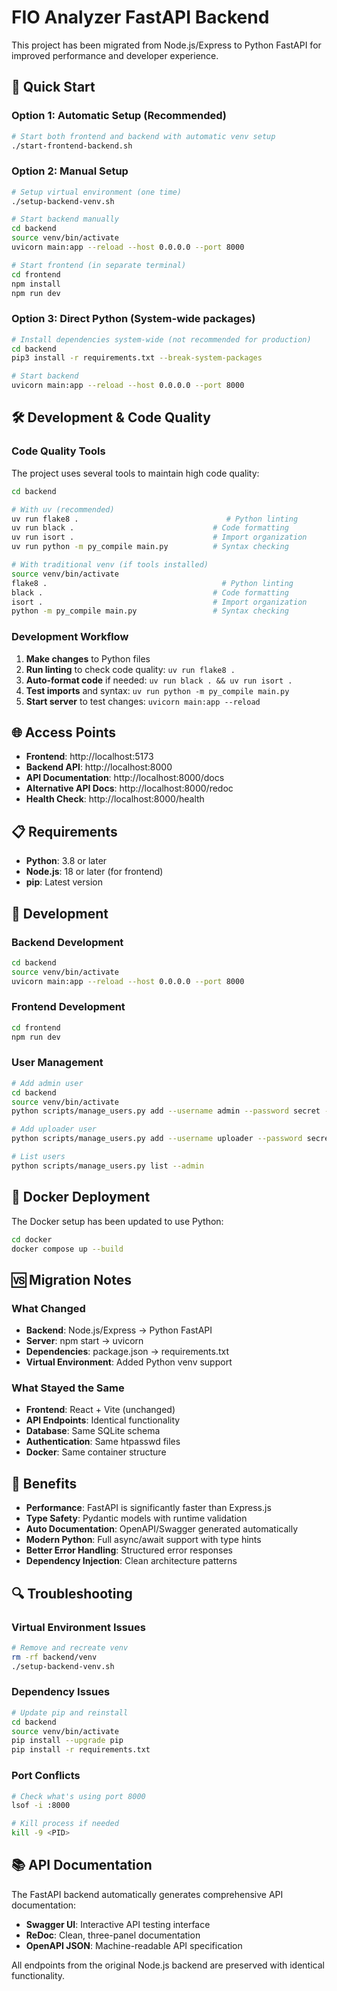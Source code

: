 # FIO Analyzer FastAPI Backend

This project has been migrated from Node.js/Express to Python FastAPI for improved performance and developer experience.

## 🚀 Quick Start

### Option 1: Automatic Setup (Recommended)
```bash
# Start both frontend and backend with automatic venv setup
./start-frontend-backend.sh
```

### Option 2: Manual Setup
```bash
# Setup virtual environment (one time)
./setup-backend-venv.sh

# Start backend manually
cd backend
source venv/bin/activate
uvicorn main:app --reload --host 0.0.0.0 --port 8000

# Start frontend (in separate terminal)
cd frontend
npm install
npm run dev
```

### Option 3: Direct Python (System-wide packages)
```bash
# Install dependencies system-wide (not recommended for production)
cd backend
pip3 install -r requirements.txt --break-system-packages

# Start backend
uvicorn main:app --reload --host 0.0.0.0 --port 8000
```

## 🛠️ Development & Code Quality

### Code Quality Tools
The project uses several tools to maintain high code quality:

```bash
cd backend

# With uv (recommended)
uv run flake8 .                                 # Python linting
uv run black .                               # Code formatting
uv run isort .                               # Import organization  
uv run python -m py_compile main.py          # Syntax checking

# With traditional venv (if tools installed)
source venv/bin/activate
flake8 .                                       # Python linting
black .                                      # Code formatting
isort .                                      # Import organization
python -m py_compile main.py                 # Syntax checking
```

### Development Workflow
1. **Make changes** to Python files
2. **Run linting** to check code quality: `uv run flake8 .`
3. **Auto-format code** if needed: `uv run black . && uv run isort .`
4. **Test imports** and syntax: `uv run python -m py_compile main.py`
5. **Start server** to test changes: `uvicorn main:app --reload`

## 🌐 Access Points

- **Frontend**: http://localhost:5173
- **Backend API**: http://localhost:8000
- **API Documentation**: http://localhost:8000/docs
- **Alternative API Docs**: http://localhost:8000/redoc
- **Health Check**: http://localhost:8000/health

## 📋 Requirements

- **Python**: 3.8 or later
- **Node.js**: 18 or later (for frontend)
- **pip**: Latest version

## 🔧 Development

### Backend Development
```bash
cd backend
source venv/bin/activate
uvicorn main:app --reload --host 0.0.0.0 --port 8000
```

### Frontend Development
```bash
cd frontend
npm run dev
```

### User Management
```bash
# Add admin user
cd backend
source venv/bin/activate
python scripts/manage_users.py add --username admin --password secret --admin

# Add uploader user
python scripts/manage_users.py add --username uploader --password secret

# List users
python scripts/manage_users.py list --admin
```

## 🐳 Docker Deployment

The Docker setup has been updated to use Python:

```bash
cd docker
docker compose up --build
```

## 🆚 Migration Notes

### What Changed
- **Backend**: Node.js/Express → Python FastAPI
- **Server**: npm start → uvicorn
- **Dependencies**: package.json → requirements.txt
- **Virtual Environment**: Added Python venv support

### What Stayed the Same
- **Frontend**: React + Vite (unchanged)
- **API Endpoints**: Identical functionality
- **Database**: Same SQLite schema
- **Authentication**: Same htpasswd files
- **Docker**: Same container structure

## 🎯 Benefits

- **Performance**: FastAPI is significantly faster than Express.js
- **Type Safety**: Pydantic models with runtime validation
- **Auto Documentation**: OpenAPI/Swagger generated automatically
- **Modern Python**: Full async/await support with type hints
- **Better Error Handling**: Structured error responses
- **Dependency Injection**: Clean architecture patterns

## 🔍 Troubleshooting

### Virtual Environment Issues
```bash
# Remove and recreate venv
rm -rf backend/venv
./setup-backend-venv.sh
```

### Dependency Issues
```bash
# Update pip and reinstall
cd backend
source venv/bin/activate
pip install --upgrade pip
pip install -r requirements.txt
```

### Port Conflicts
```bash
# Check what's using port 8000
lsof -i :8000

# Kill process if needed
kill -9 <PID>
```

## 📚 API Documentation

The FastAPI backend automatically generates comprehensive API documentation:

- **Swagger UI**: Interactive API testing interface
- **ReDoc**: Clean, three-panel documentation
- **OpenAPI JSON**: Machine-readable API specification

All endpoints from the original Node.js backend are preserved with identical functionality.